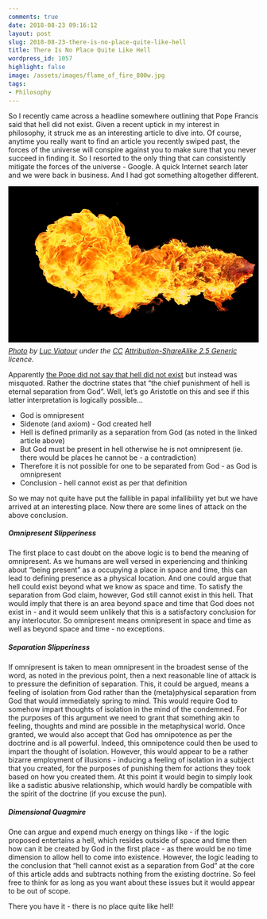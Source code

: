 ```yaml
---
comments: true
date: 2018-08-23 09:16:12
layout: post
slug: 2018-08-23-there-is-no-place-quite-like-hell
title: There Is No Place Quite Like Hell
wordpress_id: 1057
highlight: false
image: /assets/images/flame_of_fire_800w.jpg
tags:
- Philosophy
---
```


So I recently came across a headline somewhere outlining that Pope Francis said that hell did not exist. Given a recent uptick in my interest in philosophy, it struck me as an interesting article to dive into. Of course, anytime you really want to find an article you recently swiped past, the forces of the universe will conspire against you to make sure that you never succeed in finding it. So I resorted to the only thing that can consistently mitigate the forces of the universe - Google. A quick Internet search later and we were back in business. And I had got something altogether different.

<p>
<figure style="margin:0px;">
    <img src="/assets/images/flame_of_fire_800w.jpg" alt="Hell Picture" />
    <figcaption style="font-style: italic; margin-top: 5px;">
        <a href="https://commons.wikimedia.org/wiki/File:Flame_of_fire.jpg">Photo</a>
        by <a href="https://commons.wikimedia.org/wiki/User:Lviatour">Luc Viatour</a>
        under the <a href="http://en.wikipedia.org/wiki/en:Creative_Commons">CC</a> <a
        href="https://creativecommons.org/licenses/by-sa/2.5/deed.en">Attribution-ShareAlike 2.5 Generic</a>
        licence.
    </figcaption>
</figure>
</p>


Apparently [the Pope did not say that hell did not exist](https://www.washingtonpost.com/news/acts-of-faith/wp/2018/03/29/vatican-denies-report-that-says-pope-francis-believes-hell-does-not-exist/) but instead was misquoted. Rather the doctrine states that “the chief punishment of hell is eternal separation from God”. Well, let’s go Aristotle on this and see if this latter interpretation is logically possible...

* God is omnipresent
* Sidenote (and axiom) - God created hell
* Hell is defined primarily as a separation from God (as noted in the linked article above)
* But God must be present in hell otherwise he is not omnipresent (ie. there would be places he cannot be - a contradiction)
* Therefore it is not possible for one to be separated from God - as God is omnipresent
* Conclusion - hell cannot exist as per that definition

So we may not quite have put the fallible in papal infallibility yet but we have arrived at an interesting place. Now there are some lines of attack on the above conclusion.

##### Omnipresent Slipperiness

The first place to cast doubt on the above logic is to bend the meaning of omnipresent. As we humans are well versed in experiencing and thinking about “being present” as a occupying a place in space and time, this can lead to defining presence as a physical location. And one could argue that hell could exist beyond what we know as space and time. To satisfy the separation from God claim, however, God still cannot exist in this hell. That would imply that there is an area beyond space and time that God does not exist in - and it would seem unlikely that this is a satisfactory conclusion for any interlocutor. So omnipresent means omnipresent in space and time as well as beyond space and time - no exceptions.

##### Separation Slipperiness

If omnipresent is taken to mean omnipresent in the broadest sense of the word, as noted in the previous point, then a next reasonable line of attack is to pressure the definition of separation. This, it could be argued, means a feeling of isolation from God rather than the (meta)physical separation from God that would immediately spring to mind. This would require God to somehow impart thoughts of isolation in the mind of the condemned. For the purposes of this argument we need to grant that something akin to feeling, thoughts and mind are possible in the metaphysical world. Once granted, we would also accept that God has omnipotence as per the doctrine and is all powerful. Indeed, this omnipotence could then be used to impart the thought of isolation. However, this would appear to be a rather bizarre employment of illusions - inducing a feeling of isolation in a subject that you created, for the purposes of punishing them for actions they took based on how you created them. At this point it would begin to simply look like a sadistic abusive relationship, which would hardly be compatible with the spirit of the doctrine (if you excuse the pun).

##### Dimensional Quagmire

One can argue and expend much energy on things like - if the logic proposed entertains a hell, which resides outside of space and time then how can it be created by God in the first place - as there would be no time dimension to allow hell to come into existence. However, the logic leading to the conclusion that “hell cannot exist as a separation from God” at the core of this article adds and subtracts nothing from the existing doctrine. So feel free to think for as long as you want about these issues but it would appear to be out of scope.

There you have it - there is no place quite like hell!

